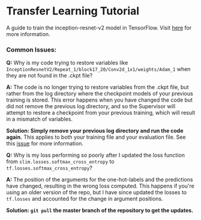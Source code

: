 # Transfer Learning Tutorial

A guide to train the inception-resnet-v2 model in TensorFlow. Visit [here](https://kwotsin.github.io/tech/2017/02/11/transfer-learning.html) for more information.

### Common Issues:

**Q:** Why is my code trying to restore variables like `InceptionResnetV2/Repeat_1/block17_20/Conv2d_1x1/weights/Adam_1` when they are not found in the .ckpt file?

**A:** The code is no longer trying to restore variables from the .ckpt file, but rather from the log directory where the checkpoint models of your previous training is stored. This error happens when you have changed the code but did not remove the previous log directory, and so the Supervisor will attempt to restore a checkpoint from your previous training, which will result in a mismatch of variables. 

**Solution: Simply remove your previous log directory and run the code again.** This applies to both your training file and your evaluation file. See this [issue](https://github.com/kwotsin/transfer_learning_tutorial/issues/2) for more information.

**Q:** Why is my loss performing so poorly after I updated the loss function from `slim.losses.softmax_cross_entropy` to `tf.losses.softmax_cross_entropy`?

**A:** The position of the arguments for the one-hot-labels and the predictions have changed, resulting in the wrong loss computed. This happens if you're using an older version of the repo, but I have since updated the losses to `tf.losses` and accounted for the change in argument positions.

**Solution: `git pull` the master branch of the repository to get the updates.**
